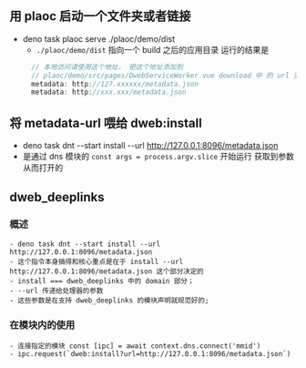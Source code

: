 ## 用 plaoc 启动一个文件夹或者链接
- deno task plaoc serve ./plaoc/demo/dist
  - `./plaoc/demo/dist` 指向一个 build 之后的应用目录
  运行的结果是
  ```js
    // 本地访问请使用这个地址， 把这个地址添加到 
    // plaoc/demo/src/pages/DwebServiceWorker.vue download 中 的 url 变量可以实现demo的测试
    metadata: http://127.xxxxxx/metadata.json  
    metadata: http://xxx.xxx/metadata.json      
  ```
 

## 将 metadata-url 喂给 dweb:install 
- deno task dnt --start install --url http://127.0.0.1:8096/metadata.json
- 是通过 dns 模块的 `const args = process.argv.slice` 开始运行 获取到参数从而打开的 


## dweb_deeplinks

  ### 概述
    - deno task dnt --start install --url http://127.0.0.1:8096/metadata.json
    - 这个指令本身搞得和核心重点是在于 install --url http://127.0.0.1:8096/metadata.json 这个部分决定的
    - install === dweb_deeplinks 中的 domain 部分； 
    - --url 传递给处理器的参数
    - 这些参数是在支持 dweb_deeplinks 的模块声明就规范好的;

  ### 在模块内的使用
    - 连接指定的模块 const [ipc] = await context.dns.connect('mmid')
    - ipc.request(`dweb:install?url=http://127.0.0.1:8096/metadata.json`) 

